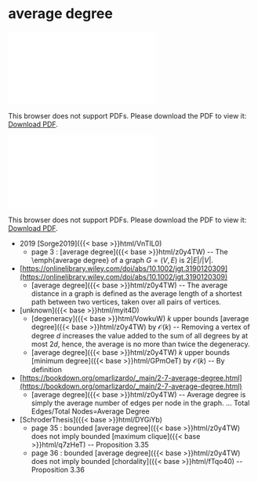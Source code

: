 # average degree




<object data="../local_z0y4TW.pdf" type="application/pdf" width="100%" height="480px"><embed src="../local_z0y4TW.pdf"><p>This browser does not support PDFs. Please download the PDF to view it: <a href="../local_z0y4TW.pdf">Download PDF</a>.</p></embed></object>


<object data="../inclusions_z0y4TW.pdf" type="application/pdf" width="100%" height="480px"><embed src="../inclusions_z0y4TW.pdf"><p>This browser does not support PDFs. Please download the PDF to view it: <a href="../inclusions_z0y4TW.pdf">Download PDF</a>.</p></embed></object>

* 2019 [Sorge2019]({{< base >}}html/VnTIL0)
    * page 3 : [average degree]({{< base >}}html/z0y4TW) -- The \emph{average degree} of a graph $G = (V,E)$ is $2|E|/|V|$.
*  [https://onlinelibrary.wiley.com/doi/abs/10.1002/jgt.3190120309](https://onlinelibrary.wiley.com/doi/abs/10.1002/jgt.3190120309)
    * [average degree]({{< base >}}html/z0y4TW) -- The average distance in a graph is defined as the average length of a shortest path between two vertices, taken over all pairs of vertices.
*  [unknown]({{< base >}}html/myit4D)
    * [degeneracy]({{< base >}}html/VowkuW) $k$ upper bounds [average degree]({{< base >}}html/z0y4TW) by $\mathcal O(k)$ -- Removing a vertex of degree $d$ increases the value added to the sum of all degrees by at most $2d$, hence, the average is no more than twice the degeneracy.
    * [average degree]({{< base >}}html/z0y4TW) $k$ upper bounds [minimum degree]({{< base >}}html/GPmOeT) by $\mathcal O(k)$ -- By definition
*  [https://bookdown.org/omarlizardo/_main/2-7-average-degree.html](https://bookdown.org/omarlizardo/_main/2-7-average-degree.html)
    * [average degree]({{< base >}}html/z0y4TW) -- Average degree is simply the average number of edges per node in the graph. ... Total Edges/Total Nodes=Average Degree
*  [SchroderThesis]({{< base >}}html/DYGiYb)
    * page 35 : bounded [average degree]({{< base >}}html/z0y4TW) does not imply bounded [maximum clique]({{< base >}}html/q7zHeT) -- Proposition 3.35
    * page 36 : bounded [average degree]({{< base >}}html/z0y4TW) does not imply bounded [chordality]({{< base >}}html/fTqo40) -- Proposition 3.36